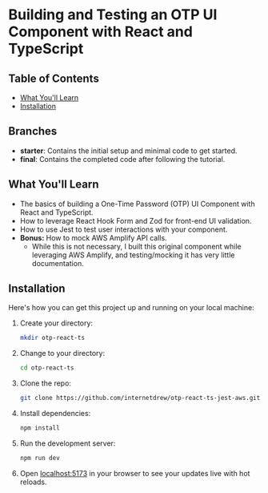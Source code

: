 # Building and Testing an OTP UI Component with React and TypeScript

## Table of Contents

- [What You'll Learn](#what-youll-learn)
- [Installation](#installation)

## Branches

- **starter**: Contains the initial setup and minimal code to get started.
- **final**: Contains the completed code after following the tutorial.

## What You'll Learn

- The basics of building a One-Time Password (OTP) UI Component with React and TypeScript.
- How to leverage React Hook Form and Zod for front-end UI validation.
- How to use Jest to test user interactions with your component.
- **Bonus:** How to mock AWS Amplify API calls.
  - While this is not necessary, I built this original component while leveraging AWS Amplify, and testing/mocking it has very little documentation.

## Installation

Here's how you can get this project up and running on your local machine:

1. Create your directory:

   ```sh
   mkdir otp-react-ts
   ```

2. Change to your directory:

   ```sh
   cd otp-react-ts
   ```

3. Clone the repo:

   ```sh
   git clone https://github.com/internetdrew/otp-react-ts-jest-aws.git .
   ```

4. Install dependencies:

   ```sh
   npm install
   ```

5. Run the development server:

   ```sh
   npm run dev
   ```

6. Open [localhost:5173](http://localhost:5173) in your browser to see your updates live with hot reloads.

